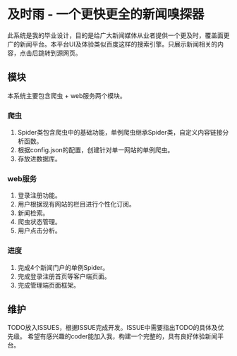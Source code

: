 # 及时雨 - 一个更快更全的新闻嗅探器
此系统是我的毕业设计，目的是给广大新闻媒体从业者提供一个更及时，覆盖面更广的新闻平台。本平台UI及体验类似百度这样的搜索引擎。只展示新闻相关的内容，点击后跳转到源网页。
## 模块
本系统主要包含爬虫 + web服务两个模块。
### 爬虫
1. Spider类包含爬虫中的基础功能，单例爬虫继承Spider类，自定义内容链接分析函数。
2. 根据config.json的配置，创建针对单一网站的单例爬虫。
3. 存放进数据库。
### web服务
1. 登录注册功能。
2. 用户根据现有网站的栏目进行个性化订阅。
3. 新闻检索。
4. 爬虫状态管理。
5. 用户点击分析。
### 进度
1. 完成4个新闻门户的单例Spider。
2. 完成登录注册首页等客户端页面。
3. 完成管理端页面框架。
## 维护
TODO放入ISSUES，根据ISSUE完成开发。ISSUE中需要指出TODO的具体及优先级。
希望有感兴趣的coder能加入我，构建一个完整的，具有良好体验新闻平台。
